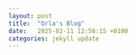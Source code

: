 ```yaml
---
layout: post
title:  "Orla's Blog"
date:   2025-02-11 12:58:15 +0100
categories: jekyll update
---
```

